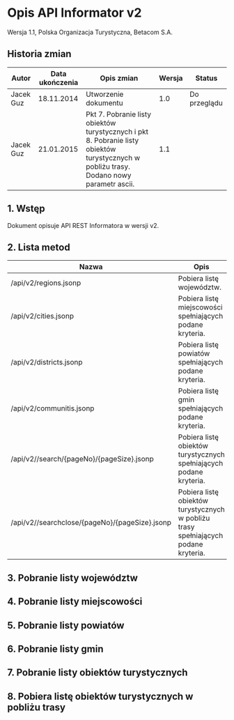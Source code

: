 # Opis API Informator v2

Wersja 1.1, Polska Organizacja Turystyczna, Betacom S.A.

## Historia zmian

Autor | Data ukończenia |	Opis zmian |	Wersja |	Status
--- | --- | --- | --- | ---
Jacek Guz |	18.11.2014 |	Utworzenie dokumentu |	1.0 |	Do przeglądu
Jacek Guz |	21.01.2015 |	Pkt 7. Pobranie listy obiektów turystycznych i pkt 8. Pobranie listy obiektów turystycznych w pobliżu trasy. Dodano nowy parametr ascii. |	1.1	 | |

## 1.	Wstęp
Dokument opisuje API REST Informatora w wersji v2.

## 2.	Lista metod
Nazwa	| Opis
--- | ---
/api/v2/regions.jsonp |	Pobiera listę województw.
/api/v2/cities.jsonp |	Pobiera listę miejscowości spełniających podane kryteria.
/api/v2/districts.jsonp |	Pobiera listę powiatów spełniających podane kryteria.
/api/v2/communitis.jsonp |	Pobiera listę gmin spełniających podane kryteria.
/api/v2//search/{pageNo}/{pageSize}.jsonp |	Pobiera listę obiektów turystycznych spełniających podane kryteria.
/api/v2//searchclose/{pageNo}/{pageSize}.jsonp |	Pobiera listę obiektów turystycznych w pobliżu trasy spełniających podane kryteria.

## 3.	Pobranie listy województw

## 4.	Pobranie listy miejscowości

## 5.	Pobranie listy powiatów

## 6.	Pobranie listy gmin

## 7.	Pobranie listy obiektów turystycznych

## 8.	Pobiera listę obiektów turystycznych w pobliżu trasy
